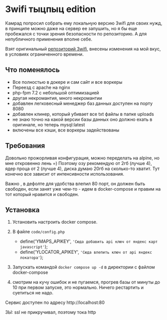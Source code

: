 # 3wifi тыцпыц edition

Камрад попросил собрать ему локальную версию 3wifi для своих нужд, в принципе можно даже на сервер ее запушить, но я бы
еще пробежался с точки зрения безопасности по репозиторию. А для непубличного применения вполне себе.

Взят оригинальный [репозиторий 3wifi](https://github.com/binarymaster/3WiFi), внесены изменения на мой вкус, в условиях
ограниченного времени.

## Что поменялось

- Все полностью в докере и сам сайт и все воркеры
- Переезд с apache на nginx
- php-fpm 7.2 c небольшой оптимизацией
- другая некромантия, много некромантии
- добавлен легковесный менеджер баз данных доступен на порту 8080
- добавлен клинер, который убивает все txt файлы в папке uploads
- не знаю точно на какой версии базы данных оно должно ехать в оригинале, но теперь mysql:latest
- включены все кэши, все воркеры задействованы

## Требования

Довольно прожорливая конфигурация, можно переделать на alpine, но мне откровенно лень =)
Поэтому озу рекомендую от 2гб (лучше 4), ядер проца от 2 (лучше 4), диска думаю 20гб на сколько-то хватит. Тут конечно
все зависит от интенсивности использования.

Важно , в дефолте для удобства влепил 80 порт, он должен быть свободен, если занят уже чем-то - идем в docker-compose
и правим на тот который нравится и свободен.

## Установка

1. Установить настроить docker compose.

2. В файле `code/config.php`
    - define('YMAPS_APIKEY', `'Сюда добавить api ключ от яндекс карт javascript'`);
    - define('YLOCATOR_APIKEY', `'Сюда влепить ключ от api яндекс локатора'`);
3. Запуcкать командой `docker compose up -d` в директории с файлом docker-compose
4. смотрим на кучу ошибок и не пугаемся, прогрев базы от минуты до 10 при первом запуске, это нормально. Ничего
   рестартить и суетиться не надо.

Сервис доступен по адресу http://localhost:80 

ЗЫ: ssl не прикручивал, поэтому тока http